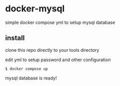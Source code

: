 # docker-mysql
simple docker compose yml to setup mysql database

## install
clone this repo directly to your tools directory

edit yml to setup password and other configuration

```
$ docker compose up 
```

mysql database is ready!
